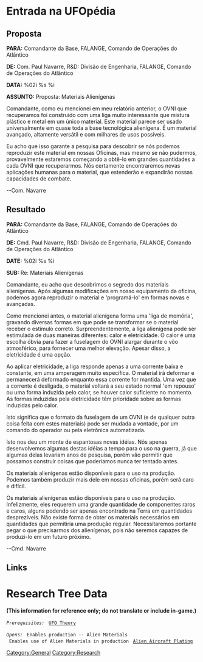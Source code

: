 # Entrada na UFOpédia

## Proposta

**PARA:** Comandante da Base, FALANGE, Comando de Operações do Atlântico

**DE:** Com. Paul Navarre, R&D: Divisão de Engenharia, FALANGE, Comando
de Operações do Atlântico

**DATA:** %02i %s %i

**ASSUNTO:** Proposta: Materiais Alienígenas

Comandante, como eu mencionei em meu relatório anterior, o OVNI que
recuperamos foi construído com uma liga muito interessante que mistura
plástico e metal em um único material. Este material parece ser usado
universalmente em quase toda a base tecnológica alienígena. É um
material avançado, altamente versátil e com milhares de usos possíveis.

Eu acho que isso garante a pesquisa para descobrir se nós podemos
reproduzir este material em nossas Oficinas, mas mesmo se não pudermos,
provavelmente estaremos começando a obtê-lo em grandes quantidades a
cada OVNI que recuperarmos. Nós certamente encontraremos novas
aplicações humanas para o material, que estenderão e expandirão nossas
capacidades de combate.

--Com. Navarre

## Resultado

**PARA:** Comandante da Base, FALANGE, Comando de Operações do Atlântico

**DE:** Cmd. Paul Navarre, R&D: Divisão de Engenharia, FALANGE, Comando
de Operações do Atlântico

**DATE:** %02i %s %i

**SUB:** Re: Materiais Alienígenas

Comandante, eu acho que descobrimos o segredo dos materiais alienígenas.
Após algumas modificações em nosso equipamento da oficina, podemos agora
reproduzir o material e 'programá-lo' em formas novas e avançadas.

Como mencionei antes, o material alienígena forma uma 'liga de memória',
gravando diversas formas em que pode se transformar se o material
receber o estímulo correto. Surpreendentemente, a liga alienígena pode
ser estimulada de duas maneiras diferentes: calor e eletricidade. O
calor é uma escolha óbvia para fazer a fuselagem do OVNI alargar durante
o vôo atmosférico, para fornecer uma melhor elevação. Apesar disso, a
eletricidade é uma opção.

Ao aplicar eletricidade, a liga responde apenas a uma corrente baixa e
constante, em uma amperagem muito específica. O material irá deformar e
permanecerá deformado enquanto essa corrente for mantida. Uma vez que a
corrente é desligada, o material voltará a seu estado normal 'em
repouso' ou uma forma induzida pelo calor, se houver calor suficiente no
momento. As formas induzidas pela eletricidade têm prioridade sobre as
formas induzidas pelo calor.

Isto significa que o formato da fuselagem de um OVNI (e de qualquer
outra coisa feita com estes materiais) pode ser mudada a vontade, por um
comando do operador ou pela eletrônica automatizada.

Isto nos deu um monte de espantosas novas idéias. Nós apenas
desenvolvemos algumas destas idéias a tempo para o uso na guerra, já que
algumas delas levariam anos de pesquisa, porém vão permitir que possamos
construir coisas que poderíamos nunca ter tentado antes.

Os materiais alienígenas estão disponíveis para o uso na produção.
Podemos também produzir mais dele em nossas oficinas, porém será caro e
difícil.

Os materiais alienígenas estão disponíveis para o uso na produção.
Infelizmente, eles requerem uma grande quantidade de componentes raros e
caros, alguns podendo ser apenas encontrado na Terra em quantidades
desprezíveis. Não existe forma de obter os materiais necessários em
quantidades que permitiria uma produção regular. Necessitaremos portante
pegar o que precisarmos dos alienígenas, pois não seremos capazes de
produzi-lo em um futuro próximo.

--Cmd. Navarre

## Links

# Research Tree Data

**(This information for reference only; do not translate or include
in-game.)**

*`Prerequisites:`*
` `[`UFO Theory`](Research/UFO_Theory "wikilink")

*`Opens:`*
` Enables production -- Alien Materials`
` Enables use of Alien Materials in production`
` `[`Alien Aircraft Plating`](Aircraft_Equipment/Armour/Alien_Aircraft_Plating "wikilink")

[Category:General](Category:General "wikilink")
[Category:Research](Category:Research "wikilink")